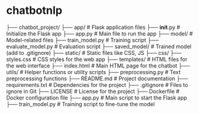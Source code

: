 # chatbotnlp

├── chatbot_project/
    ├── app/                   # Flask application files
        ├── __init__.py        # Initialize the Flask app
        ├── app.py             # Main file to run the app
    ├── model/                 # Model-related files
        ├── train_model.py     # Training script
        ├── evaluate_model.py  # Evaluation script
        ├── saved_model/       # Trained model (add to .gitignore)
    ├── static/                # Static files like CSS, JS
        ├── css/
            ├── styles.css     # CSS styles for the web app
    ├── templates/             # HTML files for the web interface
        ├── index.html         # Main HTML page for the chatbot
    ├── utils/                 # Helper functions or utility scripts
        ├── preprocessing.py   # Text preprocessing functions
    ├── README.md              # Project documentation
    ├── requirements.txt       # Dependencies for the project
    ├── .gitignore             # Files to ignore in Git
    ├── LICENSE                # License for the project
    ├── Dockerfile             # Docker configuration file
    ├── app.py                 # Main script to start the Flask app
    ├── train_model.py         # Training script to fine-tune the model
